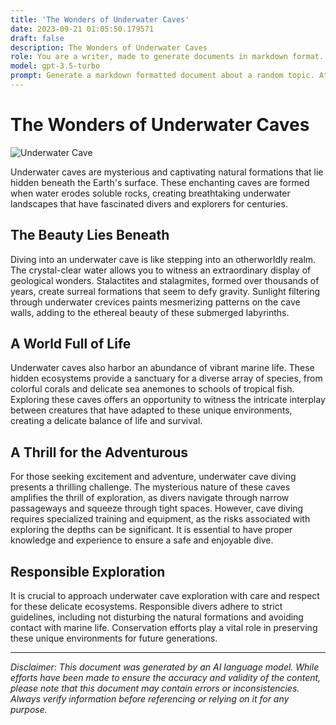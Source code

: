 ```yaml
---
title: 'The Wonders of Underwater Caves'
date: 2023-09-21 01:05:50.179571
draft: false
description: The Wonders of Underwater Caves
role: You are a writer, made to generate documents in markdown format. It is very important that all of the documents you generate are in valid markdown format.
model: gpt-3.5-turbo
prompt: Generate a markdown formatted document about a random topic. At the bottom, include a disclaimer explaining that the document was generated by you. The first line of the document should be the title. Make sure that the entire document is in proper markdown format, using a mix of various tags to make the document visually appealing.
---
```


# The Wonders of Underwater Caves

![Underwater Cave](https://example.com/underwater-cave.jpg)

Underwater caves are mysterious and captivating natural formations that lie hidden beneath the Earth's surface. These enchanting caves are formed when water erodes soluble rocks, creating breathtaking underwater landscapes that have fascinated divers and explorers for centuries.

## The Beauty Lies Beneath

Diving into an underwater cave is like stepping into an otherworldly realm. The crystal-clear water allows you to witness an extraordinary display of geological wonders. Stalactites and stalagmites, formed over thousands of years, create surreal formations that seem to defy gravity. Sunlight filtering through underwater crevices paints mesmerizing patterns on the cave walls, adding to the ethereal beauty of these submerged labyrinths.

## A World Full of Life

Underwater caves also harbor an abundance of vibrant marine life. These hidden ecosystems provide a sanctuary for a diverse array of species, from colorful corals and delicate sea anemones to schools of tropical fish. Exploring these caves offers an opportunity to witness the intricate interplay between creatures that have adapted to these unique environments, creating a delicate balance of life and survival.

## A Thrill for the Adventurous

For those seeking excitement and adventure, underwater cave diving presents a thrilling challenge. The mysterious nature of these caves amplifies the thrill of exploration, as divers navigate through narrow passageways and squeeze through tight spaces. However, cave diving requires specialized training and equipment, as the risks associated with exploring the depths can be significant. It is essential to have proper knowledge and experience to ensure a safe and enjoyable dive.

## Responsible Exploration

It is crucial to approach underwater cave exploration with care and respect for these delicate ecosystems. Responsible divers adhere to strict guidelines, including not disturbing the natural formations and avoiding contact with marine life. Conservation efforts play a vital role in preserving these unique environments for future generations.

---

*Disclaimer: This document was generated by an AI language model. While efforts have been made to ensure the accuracy and validity of the content, please note that this document may contain errors or inconsistencies. Always verify information before referencing or relying on it for any purpose.*